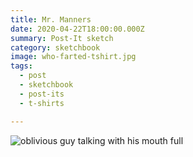 ```yaml
---
title: Mr. Manners
date: 2020-04-22T18:00:00.000Z
summary: Post-It sketch
category: sketchbook
image: who-farted-tshirt.jpg 
tags:
  - post 
  - sketchbook
  - post-its
  - t-shirts

---
```


![oblivious guy talking with his mouth full](/static/img/sketchbook/who-farted-tshirt.jpg )

